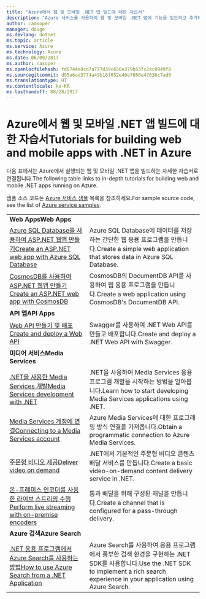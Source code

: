 ```yaml
---
title: "Azure에서 웹 및 모바일 .NET 앱 빌드에 대한 자습서"
description: "Azure 서비스를 사용하여 웹 및 모바일 .NET 앱에 기능을 빌드하고 추가하는 자습서입니다."
author: camsoper
manager: douge
ms.devlang: dotnet
ms.topic: article
ms.service: Azure
ms.technology: Azure
ms.date: 06/09/2017
ms.author: casoper
ms.openlocfilehash: fd0744e8cd7a777d39c656e379b53fc2ac0949f8
ms.sourcegitcommit: d95a6ad3774a49b16f652e40e7860e47636c7ad0
ms.translationtype: HT
ms.contentlocale: ko-KR
ms.lasthandoff: 08/28/2017
---
```

# <a name="tutorials-for-building-web-and-mobile-apps-with-net-in-azure"></a><span data-ttu-id="89489-103">Azure에서 웹 및 모바일 .NET 앱 빌드에 대한 자습서</span><span class="sxs-lookup"><span data-stu-id="89489-103">Tutorials for building web and mobile apps with .NET in Azure</span></span>

<span data-ttu-id="89489-104">다음 표에서는 Azure에서 실행되는 웹 및 모바일 .NET 앱을 빌드하는 자세한 자습서로 연결됩니다.</span><span class="sxs-lookup"><span data-stu-id="89489-104">The following table links to in-depth tutorials for building web and mobile .NET apps running on Azure.</span></span>

<span data-ttu-id="89489-105">샘플 소스 코드는 [Azure 서비스 샘플](https://azure.microsoft.com/resources/samples/?platform=dotnet) 목록을 참조하세요.</span><span class="sxs-lookup"><span data-stu-id="89489-105">For sample source code, see the list of [Azure service samples](https://azure.microsoft.com/resources/samples/?platform=dotnet).</span></span>

| | |
|---|---|
| <span data-ttu-id="89489-106">**Web Apps**</span><span class="sxs-lookup"><span data-stu-id="89489-106">**Web Apps**</span></span>||
| <span data-ttu-id="89489-107">[Azure SQL Database를 사용하여 ASP.NET 웹앱 만들기][1]</span><span class="sxs-lookup"><span data-stu-id="89489-107">[Create an ASP.NET web app with Azure SQL Database][1]</span></span> | <span data-ttu-id="89489-108">Azure SQL Database에 데이터를 저장하는 간단한 웹 응용 프로그램을 만듭니다.</span><span class="sxs-lookup"><span data-stu-id="89489-108">Create a simple web application that stores data in Azure SQL Database.</span></span> | 
| <span data-ttu-id="89489-109">[CosmosDB를 사용하여 ASP.NET 웹앱 만들기][2]</span><span class="sxs-lookup"><span data-stu-id="89489-109">[Create an ASP.NET web app with CosmosDB][2]</span></span> | <span data-ttu-id="89489-110">CosmosDB의 DocumentDB API를 사용하여 웹 응용 프로그램을 만듭니다.</span><span class="sxs-lookup"><span data-stu-id="89489-110">Create a web application using CosmosDB's DocumentDB API.</span></span> | 
| <span data-ttu-id="89489-111">**API 앱**</span><span class="sxs-lookup"><span data-stu-id="89489-111">**API Apps**</span></span>||
| <span data-ttu-id="89489-112">[Web API 만들기 및 배포][3]</span><span class="sxs-lookup"><span data-stu-id="89489-112">[Create and deploy a Web API][3]</span></span> | <span data-ttu-id="89489-113">Swagger를 사용하여 .NET Web API를 만들고 배포합니다.</span><span class="sxs-lookup"><span data-stu-id="89489-113">Create and deploy a .NET Web API with Swagger.</span></span> | 
| <span data-ttu-id="89489-114">**미디어 서비스**</span><span class="sxs-lookup"><span data-stu-id="89489-114">**Media Services**</span></span> | |
| <span data-ttu-id="89489-115">[.NET을 사용한 Media Services 개발][6]</span><span class="sxs-lookup"><span data-stu-id="89489-115">[Media Services development with .NET][6]</span></span> | <span data-ttu-id="89489-116">.NET을 사용하여 Media Services 응용 프로그램 개발을 시작하는 방법을 알아봅니다.</span><span class="sxs-lookup"><span data-stu-id="89489-116">Learn how to start developing Media Services applications using .NET.</span></span> |
| <span data-ttu-id="89489-117">[Media Services 계정에 연결][7]</span><span class="sxs-lookup"><span data-stu-id="89489-117">[Connecting to a Media Services account][7]</span></span> | <span data-ttu-id="89489-118">Azure Media Services에 대한 프로그래밍 방식 연결을 가져옵니다.</span><span class="sxs-lookup"><span data-stu-id="89489-118">Obtain a programmatic connection to  Azure Media Services.</span></span> |
| <span data-ttu-id="89489-119">[주문형 비디오 제공][4]</span><span class="sxs-lookup"><span data-stu-id="89489-119">[Deliver video on demand][4]</span></span> | <span data-ttu-id="89489-120">.NET에서 기본적인 주문형 비디오 콘텐츠 배달 서비스를 만듭니다.</span><span class="sxs-lookup"><span data-stu-id="89489-120">Create a basic video-on-demand content delivery service in .NET.</span></span> | 
| <span data-ttu-id="89489-121">[온-프레미스 인코더를 사용한 라이브 스트리밍 수행][8]</span><span class="sxs-lookup"><span data-stu-id="89489-121">[Perform live streaming with on-premise encoders ][8]</span></span> | <span data-ttu-id="89489-122">통과 배달을 위해 구성된 채널을 만듭니다.</span><span class="sxs-lookup"><span data-stu-id="89489-122">Create a channel that is configured for a pass-through delivery.</span></span> |
| <span data-ttu-id="89489-123">**Azure 검색**</span><span class="sxs-lookup"><span data-stu-id="89489-123">**Azure Search**</span></span>||
| <span data-ttu-id="89489-124">[.NET 응용 프로그램에서 Azure Search를 사용하는 방법][5]</span><span class="sxs-lookup"><span data-stu-id="89489-124">[How to use Azure Search from a .NET Application][5]</span></span> | <span data-ttu-id="89489-125">Azure Search를 사용하여 응용 프로그램에서 풍부한 검색 환경을 구현하는 .NET SDK를 사용합니다.</span><span class="sxs-lookup"><span data-stu-id="89489-125">Use the .NET SDK to implement a rich search experience in your application using Azure Search.</span></span> | 



[1]: /azure/app-service-web/app-service-web-tutorial-dotnet-sqldatabase
[2]: /azure/documentdb/documentdb-dotnet-application
[3]: /azure/app-service-api/app-service-api-dotnet-get-started
[4]: /azure/media-services/media-services-dotnet-get-started
[5]: /azure/search/search-howto-dotnet-sdk
[6]: /azure/media-services/media-services-dotnet-how-to-use
[7]: /azure/media-services/media-services-dotnet-connect-programmatically
[8]: /azure/media-services/media-services-dotnet-live-encode-with-onpremises-encoders